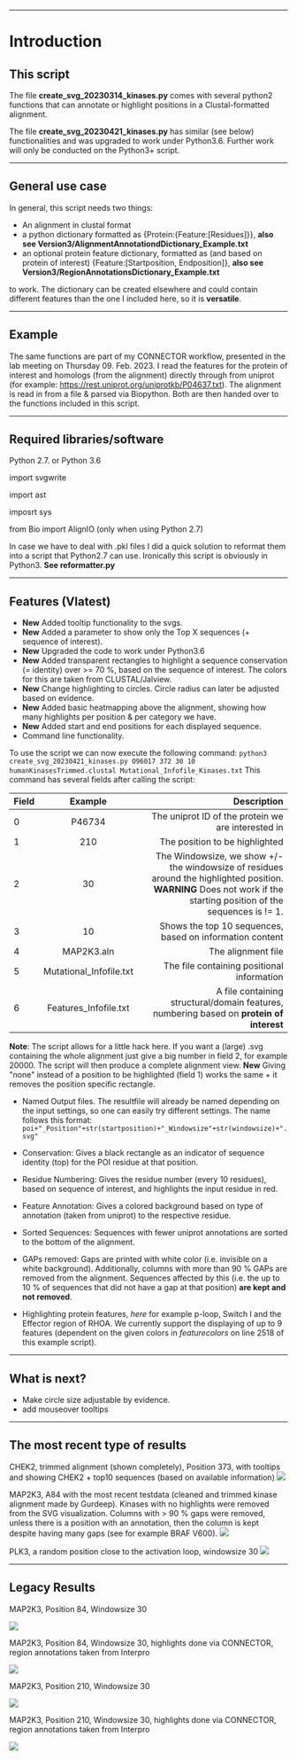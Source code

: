 ___
# Introduction
## This script
The file **create_svg_20230314_kinases.py** comes with several python2 functions that can annotate or highlight positions in a Clustal-formatted alignment.

The file **create_svg_20230421_kinases.py** has similar (see below) functionalities and was upgraded to work under Python3.6.
Further work will only be conducted on the Python3+ script.

___
## General use case
In general, this script needs two things: 
* An alignment in clustal format 
* a python dictionary formatted as {Protein:{Feature:\[Residues]}}, **also see Version3/AlignmentAnnotationdDictionary_Example.txt**
* an optional protein feature dictionary, formatted as (and based on protein of interest) {Feature:[Startposition, Endposition]}, **also see Version3/RegionAnnotationsDictionary_Example.txt**

to work. The dictionary can be created elsewhere and could contain different features than the one I included here, so it is **versatile**.

___
## Example
The same functions are part of my CONNECTOR workflow, presented in the lab meeting on Thursday 09. Feb. 2023.
I read the features for the protein of interest and homologs (from the alignment) directly through from uniprot (for example: https://rest.uniprot.org/uniprotkb/P04637.txt).
The alignment is read in from a file & parsed via Biopython. Both are then handed over to the functions included in this script.

___
## Required libraries/software

Python 2.7. or Python 3.6

import svgwrite

import ast

imposrt sys

from Bio import AlignIO (only when using Python 2.7)


In case we have to deal with .pkl files I did a quick solution to reformat them into a script that Python2.7 can use. Ironically this script is obviously in Python3. **See reformatter.py**

___
## Features (Vlatest)
- **New** Added tooltip functionality to the svgs.
- **New** Added a parameter to show only the Top X sequences (+ sequence of interest).
- **New** Upgraded the code to work under Python3.6
- **New** Added transparent rectangles to highlight a sequence conservation (= identity) over >= 70 %, based on the sequence of interest. The colors for this are taken from CLUSTAL/Jalview.
- **New** Change highlighting to circles. Circle radius can later be adjusted based on evidence.
- **New** Added basic heatmapping above the alignment, showing how many highlights per position & per category we have.
- **New** Added start and end positions for each displayed sequence.
- Command line functionality. 

To use the script we can now execute the following command:
`python3 create_svg_20230421_kinases.py O96017 372 30 10 humanKinasesTrimmed.clustal Mutational_Infofile_Kinases.txt` 
This command has several fields after calling the script:

| Field        | Example           | Description  |
| ------------- |:-------------:| -----:|
| 0     | P46734 | The uniprot ID of the protein we are interested in |
| 1     | 210 | The position to be highlighted |
| 2     | 30 | The Windowsize, we show +/- the windowsize of residues around the highlighted position. **WARNING** Does not work if the starting position of the sequences is != 1.|
|3      |10 | Shows the top 10 sequences, based on information content|
| 4     | MAP2K3.aln | The alignment file |
| 5     | Mutational_Infofile.txt | The file containing positional information |
| 6     | Features_Infofile.txt | A file containing structural/domain features, numbering based on **protein of interest** |

**Note**: The script allows for a little hack here. If you want a (large) .svg containing the whole alignment just give a big number in field 2, for example 20000. The script will then produce a complete alignment view. **New** Giving "none" instead of a position to be highlighted (field 1) works the same + it removes the position specific rectangle.

- Named Output files. The resultfile will already be named depending on the input settings, so one can easily try different settings. The name follows this format: 
`poi+"_Position"+str(startposition)+"_Windowsize"+str(windowsize)+".svg"`

- Conservation: Gives a black rectangle as an indicator of sequence identity (top) for the POI residue at that position.

- Residue Numbering: Gives the residue number (every 10 residues), based on sequence of interest, and highlights the input residue in red.

- Feature Annotation: Gives a colored background based on type of annotation (taken from uniprot) to the respective residue.

- Sorted Sequences: Sequences with fewer uniprot annotations are sorted to the bottom of the alignment.

- GAPs removed: Gaps are printed with white color (i.e. invisible on a white background). Additionally, columns with more than 90 % GAPs are removed from the alignment. Sequences affected by this (i.e. the up to 10 % of sequences that did not have a gap at that position) **are kept and not removed**. 

- Highlighting protein features, *here* for example p-loop, Switch I and the Effector region of RHOA. We currently support the displaying of up to 9 features (dependent on the given colors in *featurecolors* on line 2518 of this example script).

___
## What is next?
- Make circle size adjustable by evidence.
- add mouseover tooltips

___
## The most recent type of results
CHEK2, trimmed alignment (shown completely), Position 373, with tooltips and showing CHEK2 + top10 sequences (based on available information)
<img src="https://github.com/russelllab/kinaseResistance/blob/cbc301c14832245d12157d244245595c9861259f/Create_SVG/Vlatest/CHK2_HUMAN_Position373_Windowsize30.svg?sanitize=true">

MAP2K3, A84 with the most recent testdata (cleaned and trimmed kinase alignment made by Gurdeep). Kinases with no highlights were removed from the SVG visualization. Columns with > 90 % gaps were removed, unless there is a position with an annotation, then the column is kept despite having many gaps (see for example BRAF V600).
<img src="https://github.com/russelllab/kinaseResistance/blob/646b21fcfc6729faf1219a352a9ac8e0679d4a1a/Create_SVG/Version_K(inases)/MP2K3_HUMAN_Position84_Windowsize30000.svg?sanitize=true">


PLK3, a random position close to the activation loop, windowsize 30
<img src="https://github.com/russelllab/kinaseResistance/blob/5e63c6a6d701c3e0062cb9bb3e4cb74b80e7bdb1/Create_SVG/Version_K(inases)/PLK3_Position220_Windowsize30.svg?sanitize=true">


___
## Legacy Results
MAP2K3, Position 84, Windowsize 30

<img src="https://github.com/russelllab/kinaseResistance/blob/ac8fb82c5fbf26a116d23f3b84c61e7c543108b2/Create_SVG/Version_K(inases)/MAP2K3_Position84_Windowsize30.svg?sanitize=true">

MAP2K3, Position 84, Windowsize 30, highlights done via CONNECTOR, region annotations taken from Interpro

<img src="https://github.com/russelllab/kinaseResistance/blob/1f81be16c8fd62121950b02d21f4da526a8962cc/Create_SVG/Version_K(inases)/AnnotatedAlignment.svg?sanitize=true">


MAP2K3, Position 210, Windowsize 30

<img src="https://github.com/russelllab/kinaseResistance/blob/61b2365956c9f8157cf562a5827d359d837e5f74/Create_SVG/Version_K(inases)/MAP2K3_Position210_Windowsize30.svg?sanitize=true">

MAP2K3, Position 210, Windowsize 30, highlights done via CONNECTOR, region annotations taken from Interpro

<img src="https://github.com/russelllab/kinaseResistance/blob/59022d9441ee7207c8f14cf474dafa269d612416/Create_SVG/Version_K(inases)/AnnotatedAlignment_G210C.svg?sanitize=true">
